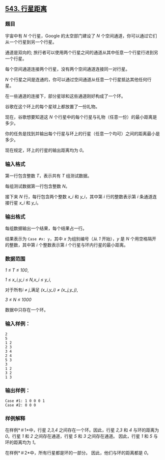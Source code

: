 ## [543. 行星距离](https://www.acwing.com/problem/content/545/)

### 题目

宇宙中有 *N* 个行星，Google 的太空部门建设了 *N* 个空间通道，你可以通过它们从一个行星到另一个行星。

通道是双向的; 旅行者可以使用两个行星之间的通道从其中任意一个行星行进到另一个行星。

每个空间通道连接两个行星，没有两个空间通道连接同一对行星。

*N* 个行星之间是连通的，你可以通过空间通道从任意一个行星抵达其他任何行星。

在一些通道的连接下，部分星球和这些通道刚好构成了一个环。

谷歌在这个环上的每个星球上都放置了一份礼物。

现在，谷歌想要知道这 *N* 个行星中的每个行星与礼物（任意一份）的最小距离是多少。

你的任务是找到并输出每个行星与环上的行星（任意一个均可）之间的距离最小是多少。

现在规定，环上的行星的输出距离均为 *0*。

### 输入格式

第一行包含整数 *T*，表示共有 *T* 组测试数据。

每组测试数据第一行包含整数 *N*。

接下来 *N* 行，每行包含两个整数 *x_i* 和 *y_i*，其中第 *i* 行的整数表示第 *i* 条通道连接行星 *x_i* 和 *y_i*。

### 输出格式

每组数据输出一个结果，每个结果占一行。

结果表示为 `Case #x: y`，其中 *x* 为组别编号（从 *1* 开始），*y* 是 *N* 个用空格隔开的整数，其中第 *i* 个整数表示第 *i* 个行星与环内行星的最小距离。

### 数据范围

*1 ≤ T ≤ 100*,

*1 ≤ x_i,y_i ≤ N,x_i ≤ y_i*,

对于所有*i ≠ j*,满足 *(x_i,y_i) ≠ (x_j,y_j)*,

*3 ≤ N ≤ 1000*

数据中只存在一个环。

### 输入样例：

```
2
5
1 2
2 3
3 4
2 4
5 3
3
1 2
3 2
1 3
```

### 输出样例：

```
Case #1: 1 0 0 0 1
Case #2: 0 0 0
```

### 样例解释

在样例*＃1*中，行星 *2,3,4* 之间存在一个环。因此，行星 *2,3* 和 *4* 与环的距离为 *0*。行星 *1* 和 *2* 之间存在通道，行星 *5* 和 *3* 之间存在通道。 因此，行星 *1* 和 *5* 与环的距离均为 *1*。

在样例*＃2*中，所有行星都是环的一部分。 因此，他们与环的距离都是 *0*。
